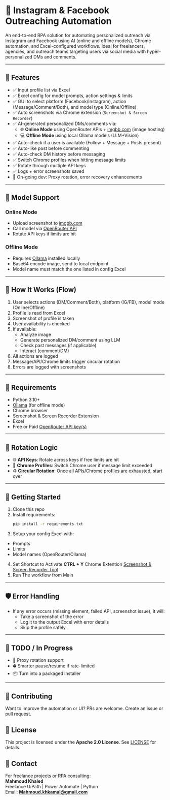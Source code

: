 # 📣 Instagram & Facebook Outreaching Automation

An end-to-end RPA solution for automating personalized outreach via Instagram and Facebook using AI (online and offline models), Chrome automation, and Excel-configured workflows. Ideal for freelancers, agencies, and outreach teams targeting users via social media with hyper-personalized DMs and comments.

---

## 🔧 Features

- ✅ Input profile list via Excel
- ✅ Excel config for model prompts, action settings & limits
- ✅ GUI to select platform (Facebook/Instagram), action (Message/Comment/Both), and model type (Online/Offline)
- ✅ Auto screenshots via Chrome extension (`Screenshot & Screen Recorder`)
- ✅ AI-generated personalized DMs/comments via:
  - 🌐 **Online Mode** using OpenRouter APIs + [imgbb.com](https://imgbb.com) (image hosting)
  - 💻 **Offline Mode** using local Ollama models (LLM+Vision)
- ✅ Auto-check if a user is available (Follow + Message + Posts present)
- ✅ Auto-like post before commenting
- ✅ Auto-check DM history before messaging
- ✅ Switch Chrome profiles when hitting message limits
- ✅ Rotate through multiple API keys
- ✅ Logs + error screenshots saved
- 🔄 On-going dev: Proxy rotation, error recovery enhancements

---

## 🧠 Model Support

### Online Mode
- Upload screenshot to [imgbb.com](https://imgbb.com)
- Call model via [OpenRouter API](https://openrouter.ai/)
- Rotate API keys if limits are hit

### Offline Mode
- Requires [Ollama](https://ollama.com/) installed locally
- Base64 encode image, send to local endpoint
- Model name must match the one listed in config Excel

---

## 🧪 How It Works (Flow)

1. User selects actions (DM/Comment/Both), platform (IG/FB), model mode (Online/Offline)
2. Profile is read from Excel
3. Screenshot of profile is taken
4. User availability is checked
5. If available:
    - Analyze image
    - Generate personalized DM/comment using LLM
    - Check past messages (if applicable)
    - Interact (comment/DM)
6. All actions are logged
7. Message/API/Chrome limits trigger circular rotation
8. Errors are logged with screenshots

---

## 🧰 Requirements

- Python 3.10+
- [Ollama](https://ollama.com/) (for offline mode)
- Chrome browser
- Screenshot & Screen Recorder Extension
- Excel
- Free or Paid [OpenRouter API key(s)](https://openrouter.ai/settings/keys)

---

## 🔁 Rotation Logic

- 🌐 **API Keys**: Rotate across keys if free limits are hit
- 👤 **Chrome Profiles**: Switch Chrome user if message limit exceeded
- ♻️ **Circular Rotation**: Once all APIs/Chrome profiles are exhausted, start over

---

## 🚀 Getting Started

1. Clone this repo
2. Install requirements:
   ```bash
   pip install -r requirements.txt
   ```
3. Setup your config Excel with:
  - Prompts
  - Limits
  - Model names (OpenRouter/Ollama)

4. Set Shortcut to Activate **CTRL + Y** Chrome Extention [Screenshot & Screen Recorder Tool](https://chromewebstore.google.com/detail/ijejnggjjphlenbhmjhhgcdpehhacaal?utm_source=item-share-cb)
5. Run The workflow from Main

---

## 🛡️ Error Handling

- If any error occurs (missing element, failed API, screenshot issue), it will:
  - Take a screenshot of the error
  - Log it to the output Excel with error details
  - Skip the profile safely

---

## 📌 TODO / In Progress
- 🔄 Proxy rotation support
- ⛔ Smarter pause/resume if rate-limited
- 📦 Turn into a packaged installer

---

## 🤝 Contributing

Want to improve the automation or UI? PRs are welcome. Create an issue or pull request.

## 📜 License
This project is licensed under the **Apache 2.0 License**. See [LICENSE](LICENSE) for details.

## 📧 Contact

For freelance projects or RPA consulting:  
**Mahmoud Khaled**  
Freelance UiPath | Power Automate | Python  
Email: **Mahmoud.khkamal@gmail.com**
